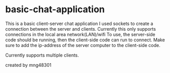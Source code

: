 # basic-chat-application
This is a basic client-server chat application
I used sockets to create a connection between the server and clients. Currently this only supports connections in the local area network(LAN)/wifi
To use, the server-side code should be running, then the client-side code can run to connect. 
Make sure to add the ip-address of the server computer to the client-side code. 

Currently supports multiple clients. 

created by mng48301
